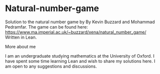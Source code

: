 # Natural-number-game
Solution to the natural number game by By Kevin Buzzard and Mohammad Pedramfar. 
The game can be found here: https://www.ma.imperial.ac.uk/~buzzard/xena/natural_number_game/ 
Written in Lean.

More about me

I am an undergraduate studying mathematics at the University of Oxford. I have spent some time learning Lean and wish to share my solutions here. I am open to any suggestions and discussions.
